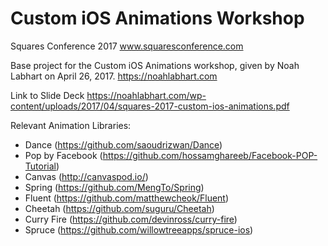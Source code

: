 # Custom iOS Animations Workshop
Squares Conference 2017
www.squaresconference.com



Base project for the Custom iOS Animations workshop, given by Noah Labhart on April 26, 2017. 
https://noahlabhart.com

Link to Slide Deck
https://noahlabhart.com/wp-content/uploads/2017/04/squares-2017-custom-ios-animations.pdf

Relevant Animation Libraries: 
- Dance (https://github.com/saoudrizwan/Dance)
- Pop by Facebook (https://github.com/hossamghareeb/Facebook-POP-Tutorial)
- Canvas (http://canvaspod.io/)
- Spring (https://github.com/MengTo/Spring)
- Fluent (https://github.com/matthewcheok/Fluent)
- Cheetah (https://github.com/suguru/Cheetah)
- Curry Fire (https://github.com/devinross/curry-fire)
- Spruce (https://github.com/willowtreeapps/spruce-ios)

